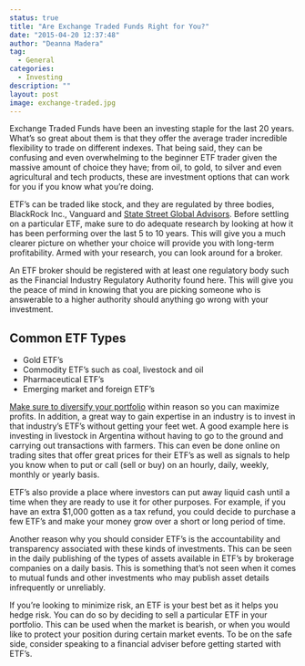 ```yaml
---
status: true
title: "Are Exchange Traded Funds Right for You?"
date: "2015-04-20 12:37:48"
author: "Deanna Madera"
tag:
  - General
categories:
  - Investing
description: ""
layout: post
image: exchange-traded.jpg
---
```


Exchange Traded Funds have been an investing staple for the last 20 years. What’s so great about them is that they offer the average trader incredible flexibility to trade on different indexes. That being said, they can be confusing and even overwhelming to the beginner ETF trader given the massive amount of choice they have; from oil, to gold, to silver and even agricultural and tech products, these are investment options that can work for you if you know what you’re doing.

ETF’s can be traded like stock, and they are regulated by three bodies, BlackRock Inc., Vanguard and [State Street Global Advisors](https://www.ssga.com/home.html). Before settling on a particular ETF, make sure to do adequate research by looking at how it has been performing over the last 5 to 10 years. This will give you a much clearer picture on whether your choice will provide you with long-term profitability. Armed with your research, you can look around for a broker.

An ETF broker should be registered with at least one regulatory body such as the Financial Industry Regulatory Authority found here. This will give you the peace of mind in knowing that you are picking someone who is answerable to a higher authority should anything go wrong with your investment.

## Common ETF Types

- Gold ETF’s
- Commodity ETF’s such as coal, livestock and oil
- Pharmaceutical ETF’s
- Emerging market and foreign ETF’s

[Make sure to diversify your portfolio](https://www.investopedia.com/articles/03/072303.asp) within reason so you can maximize profits. In addition, a great way to gain expertise in an industry is to invest in that industry’s ETF’s without getting your feet wet. A good example here is investing in livestock in Argentina without having to go to the ground and carrying out transactions with farmers. This can even be done online on trading sites that offer great prices for their ETF’s as well as signals to help you know when to put or call (sell or buy) on an hourly, daily, weekly, monthly or yearly basis.

ETF’s also provide a place where investors can put away liquid cash until a time when they are ready to use it for other purposes. For example, if you have an extra $1,000 gotten as a tax refund, you could decide to purchase a few ETF’s and make your money grow over a short or long period of time.

Another reason why you should consider ETF’s is the accountability and transparency associated with these kinds of investments. This can be seen in the daily publishing of the types of assets available in ETF’s by brokerage companies on a daily basis. This is something that’s not seen when it comes to mutual funds and other investments who may publish asset details infrequently or unreliably.

If you’re looking to minimize risk, an ETF is your best bet as it helps you hedge risk. You can do so by deciding to sell a particular ETF in your portfolio. This can be used when the market is bearish, or when you would like to protect your position during certain market events. To be on the safe side, consider speaking to a financial adviser before getting started with ETF’s.
